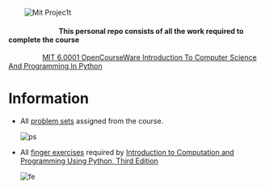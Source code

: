 &nbsp;&nbsp;&nbsp;&nbsp;&nbsp;&nbsp;&nbsp; ![Mit Projec1t](https://github.com/ezratweaver/MIT-6.0001-Introduction-To-Computer-Science-And-Programming-In-Python/assets/101545981/36c78775-2b63-4543-af6e-33858f4b0455)


  


#### &nbsp;&nbsp;&nbsp;&nbsp; &nbsp;&nbsp;&nbsp;&nbsp; &nbsp;&nbsp;&nbsp;&nbsp; &nbsp;&nbsp;&nbsp;&nbsp; &nbsp;&nbsp;&nbsp;&nbsp; &nbsp;&nbsp;&nbsp;&nbsp;    **This personal repo consists of all the work required to complete the course**
 &nbsp;&nbsp;&nbsp;&nbsp; &nbsp;&nbsp;&nbsp;&nbsp; &nbsp;&nbsp;&nbsp;&nbsp;    &nbsp; [MIT 6.0001 OpenCourseWare Introduction To Computer Science And Programming In Python](https://ocw.mit.edu/courses/6-0001-introduction-to-computer-science-and-programming-in-python-fall-2016/ "MIT 6.0001 OpenCourseWare Introduction To Computer Science And Programming In Python")
  
Information
===========

- All [problem sets](https://github.com/ezratweaver/MIT-6.0001-Introduction-To-Computer-Science-And-Programming-In-Python/tree/main/problem-sets "problem sets") assigned from the course.
  
  ![ps](https://github.com/ezratweaver/MIT-6.0001-Introduction-To-Computer-Science-And-Programming-In-Python/assets/101545981/319a7ea4-c28f-47e5-a3fc-e99e1e3130d1)

- All [finger exercises](https://github.com/ezratweaver/MIT-6.0001-Introduction-To-Computer-Science-And-Programming-In-Python/tree/main/finger-exercises "finger exercises") required by [Introduction to Computation and Programming Using Python, Third Edition](https://mitpress.mit.edu/9780262542364/introduction-to-computation-and-programming-using-python/ "Introduction to Computation and Programming Using Python, Third Edition")

  ![fe](https://github.com/ezratweaver/MIT-6.0001-Introduction-To-Computer-Science-And-Programming-In-Python/assets/101545981/ea055924-256d-409f-88f4-521eb183ef4a)
  
  
  

